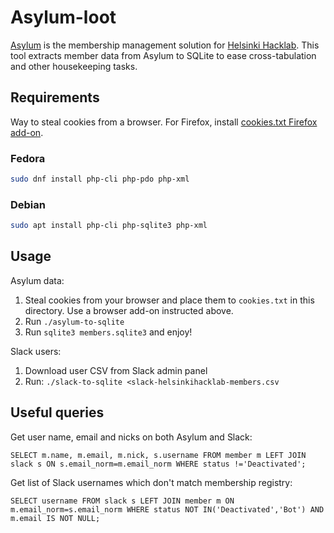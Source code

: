 # Asylum-loot

[Asylum](https://github.com/HelsinkiHacklab/asylum) is the membership
management solution for [Helsinki Hacklab](https://helsinki.hacklab.fi/).
This tool extracts member data from Asylum to SQLite to ease
cross-tabulation and other housekeeping tasks.

## Requirements

Way to steal cookies from a browser. For Firefox, install
[cookies.txt Firefox add-on](https://addons.mozilla.org/fi/firefox/addon/cookies-txt).

### Fedora

```sh
sudo dnf install php-cli php-pdo php-xml
```

### Debian

```sh
sudo apt install php-cli php-sqlite3 php-xml
```

## Usage

Asylum data:

1. Steal cookies from your browser and place them to `cookies.txt`
in this directory. Use a browser add-on instructed above.
2. Run `./asylum-to-sqlite`
3. Run `sqlite3 members.sqlite3` and enjoy!

Slack users:

1. Download user CSV from Slack admin panel
2. Run: `./slack-to-sqlite <slack-helsinkihacklab-members.csv`

## Useful queries

Get user name, email and nicks on both Asylum and Slack:

```sqlite
SELECT m.name, m.email, m.nick, s.username FROM member m LEFT JOIN slack s ON s.email_norm=m.email_norm WHERE status !='Deactivated';
```

Get list of Slack usernames which don't match membership registry:

```sqlite
SELECT username FROM slack s LEFT JOIN member m ON m.email_norm=s.email_norm WHERE status NOT IN('Deactivated','Bot') AND m.email IS NOT NULL;
```
